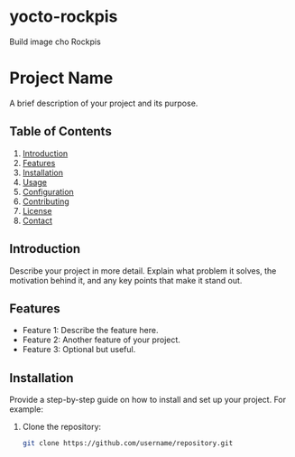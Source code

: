 # yocto-rockpis
Build image cho Rockpis

# Project Name

A brief description of your project and its purpose.

## Table of Contents

1. [Introduction](#introduction)
2. [Features](#features)
3. [Installation](#installation)
4. [Usage](#usage)
5. [Configuration](#configuration)
6. [Contributing](#contributing)
7. [License](#license)
8. [Contact](#contact)

## Introduction

Describe your project in more detail. Explain what problem it solves, the motivation behind it, and any key points that make it stand out.

## Features

- Feature 1: Describe the feature here.
- Feature 2: Another feature of your project.
- Feature 3: Optional but useful.

## Installation

Provide a step-by-step guide on how to install and set up your project. For example:

1. Clone the repository:
   ```bash
   git clone https://github.com/username/repository.git
